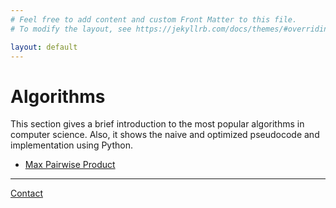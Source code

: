 ```yaml
---
# Feel free to add content and custom Front Matter to this file.
# To modify the layout, see https://jekyllrb.com/docs/themes/#overriding-theme-defaults

layout: default
---
```


# Algorithms

This section gives a brief introduction to the most popular algorithms in computer science. Also, it shows the naive and optimized pseudocode and implementation using Python. 

*   [Max Pairwise Product](/algorithms/2021/02/26/maximum-pairwise-product.html)

* * *

[Contact](./contact/)